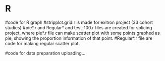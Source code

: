 # R
#code for R graph
#stripplot.grid.r is made for exitron project (33 cohort studies)
#pie*.r and Regular* and test-100.r files are created for splicing project, where pie*.r file can make scatter plot with some points graphed as pie, showing the proportion information of that point.
#Regular*.r file are code for making regular scatter plot.







#code for data preparation 
uploading...





